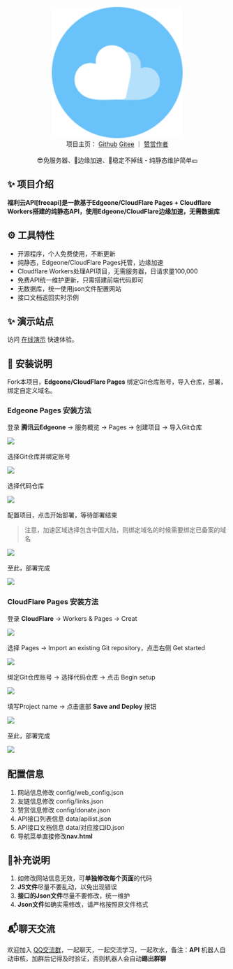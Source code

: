 <p align="center">
<div align="center">
    <a href="https://gitee.com/xwteam/freeapi">
        <img src="img/FreeAPI.png" alt="mpay" width=300 />
    </a>
</div>
<div align="center">
    项目主页：
    <a href="https://github.com/xwteam/freeapi" target="_blank">Github</a>
    <a href="https://gitee.com/xwteam/freeapi" target="_blank">Gitee</a> ｜
    <a href="https://free.xwteam.cn/donate" target="_blank">赞赏作者</a>
</div>
<br />
<div align="center">
    😎免服务器、🧩边缘加速、🛜稳定不掉线 - 纯静态维护简单💴
</div>
</p>

## ✨ 项目介绍

**福利云API[freeapi]是一款基于Edgeone/CloudFlare Pages + Cloudflare Workers搭建的纯静态API，使用Edgeone/CloudFlare边缘加速，无需数据库**

## ⚙️ 工具特性

- 开源程序，个人免费使用，不断更新
- 纯静态，Edgeone/CloudFlare Pages托管，边缘加速
- Cloudflare Workers处理API项目，无需服务器，日请求量100,000
- 免费API统一维护更新，只需搭建前端代码即可
- 无数据库，统一使用json文件配置网站
- 接口文档返回实时示例

## ✨ 演示站点

访问 [在线演示](https://demo.fuli.pp.ua/) 快速体验。

## 📝 安装说明

Fork本项目，**Edgeone/CloudFlare Pages** 绑定Git仓库账号，导入仓库，部署，绑定自定义域名。

### Edgeone Pages 安装方法

登录 **腾讯云Edgeone** → 服务概览 → Pages → 创建项目 → 导入Git仓库

![](img/QYW8wq.png)

选择Git仓库并绑定账号

![](img/1Cb4Q8.png)

选择代码仓库

![](img/HM1a9G.png)

配置项目，点击开始部署，等待部署结束
> 注意，加速区域选择包含中国大陆，则绑定域名的时候需要绑定已备案的域名

![](img/V7be4z.png)

至此，部署完成

![](img/HGgC8H.png)

### CloudFlare Pages 安装方法

登录 **CloudFlare** → Workers & Pages → Creat

![](img/xhh9e3.png)

选择 Pages → Import an existing Git repository，点击右侧 Get started

![](img/GY10aB.png)

绑定Git仓库账号 → 选择代码仓库 → 点击 Begin setup

![](img/rhxwXl.png)

填写Project name → 点击底部 **Save and Deploy** 按钮

![](img/l9iPJS.png)

至此，部署完成

![](img/rztCbD.png)

## 配置信息

1. 网站信息修改 config/web_config.json
2. 友链信息修改 config/links.json
3. 赞赏信息修改 config/donate.json
4. API接口列表信息 data/apilist.json
5. API接口文档信息 data/对应接口ID.json
6. 导航菜单直接修改**nav.html**

## 🔎补充说明

1. 如修改网站信息无效，可**单独修改每个页面**的代码
2. **JS文件**尽量不要乱动，以免出现错误
3. **接口的Json文件**尽量不要修改，统一维护
4. **Json文件**如确实需修改，请严格按照原文件格式

## 📬聊天交流

欢迎加入 [QQ交流群](https://www.xwteam.cn/go/qqqun)，一起聊天，一起交流学习，一起吹水，备注：**API** 机器人自动审核，加群后记得及时验证，否则机器人会自动**踢出群聊**
